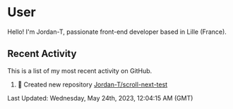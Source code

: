 # User

Hello! I'm Jordan-T, passionate front-end developer based in Lille (France).

## Recent Activity

This is a list of my most recent activity on GitHub.

<!--RECENT_ACTIVITY:start-->
1. 📔 Created new repository [Jordan-T/scroll-next-test](https://github.com/Jordan-T/scroll-next-test)<br>
<!--RECENT_ACTIVITY:end-->

<!--RECENT_ACTIVITY:last_update-->
Last Updated: Wednesday, May 24th, 2023, 12:04:15 AM (GMT)
<!--RECENT_ACTIVITY:last_update_end-->
